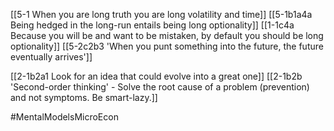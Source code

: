 [[5-1 When you are long truth you are long volatility and time]]
[[5-1b1a4a Being hedged in the long-run entails being long optionality]]
[[1-1c4a Because you will be and want to be mistaken, by default you should be long optionality]]
[[5-2c2b3 'When you punt something into the future, the future eventually arrives']]

[[2-1b2a1 Look for an idea that could evolve into a great one]]
[[2-1b2b 'Second-order thinking' - Solve the root cause of a problem (prevention) and not symptoms. Be smart-lazy.]]

#MentalModelsMicroEcon
